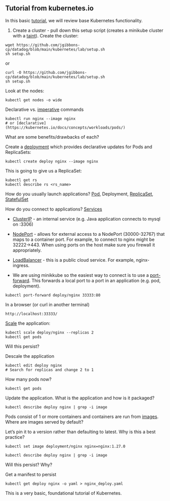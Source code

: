 Tutorial from kubernetes.io
--

In this basic [tutorial](https://kubernetes.io/docs/tutorials/kubernetes-basics/), we will review base Kubernetes functionality.  
  
1) Create a cluster - pull down this setup script (creates a minikube cluster with a [taint](https://kubernetes.io/docs/concepts/scheduling-eviction/taint-and-toleration/)).  Create the cluster:
  
```  
wget https://github.com/jgibbons-cp/datadog/blob/main/kubernetes/lab/setup.sh  
sh setup.sh  
```  
  
or  
  
```  
curl -O https://github.com/jgibbons-cp/datadog/blob/main/kubernetes/lab/setup.sh  
sh setup.sh  
```  
  
Look at the nodes:  
  
```  
kubectl get nodes -o wide  
```  
  
Declarative vs. [imperative](https://kubernetes.io/docs/tasks/manage-kubernetes-objects/imperative-command/) commands  

```  
kubectl run nginx --image nginx  
# or [declarative](https://kubernetes.io/docs/concepts/workloads/pods/)    
```  
  
What are some benefits/drawbacks of each?  
  
Create a [deployment](https://kubernetes.io/docs/concepts/workloads/controllers/deployment/) which provides declarative updates for Pods and ReplicaSets:  
  
```  
kubectl create deploy nginx --image nginx  
```  
  
This is going to give us a ReplicaSet:  
  
```  
kubectl get rs  
kubectl describe rs <rs_name>  
```  
  
How do you usually launch applications?  [Pod](https://kubernetes.io/docs/concepts/workloads/pods/), Deployment, [ReplicaSet](https://kubernetes.io/docs/concepts/workloads/controllers/replicaset/), [StatefulSet](https://kubernetes.io/docs/concepts/workloads/controllers/replicaset/)  
  
How do you connect to applications?  [Services](https://kubernetes.io/docs/concepts/services-networking/service/)  
  
* [ClusterIP](https://kubernetes.io/docs/concepts/services-networking/service/#type-clusterip) - an internal service (e.g. Java application connects to mysql on <service>:3306)  
  
* [NodePort](https://kubernetes.io/docs/concepts/services-networking/service/#type-nodeport) - allows for external access to a NodePort (30000-32767) that maps to a container port.  For example, to connect to nginx might be 32222->443.  When using ports on the host make sure you firewall it appropriately.  
  
* [LoadBalancer](https://kubernetes.io/docs/concepts/services-networking/service/#loadbalancer) - this is a public cloud service.  For example, nginx-ingress.  
  
* We are using minikkube so the easiest way to connect is to use a [port-forward](https://kubernetes.io/docs/tasks/access-application-cluster/port-forward-access-application-cluster/).  This forwards a local port to a port in an application (e.g. pod, deployment).  
  
```  
kubectl port-forward deploy/nginx 33333:80  
```  
  
In a browser (or curl in another terminal)  
  
```  
http://localhost:33333/  
```  
  
[Scale](https://kubernetes.io/docs/reference/kubectl/generated/kubectl_scale/) the application:  
  
```  
kubectl scale deploy/nginx --replicas 2  
kubectl get pods  
```  
  
Will this persist?  
  
Descale the application  
  
```  
kubectl edit deploy nginx  
# Search for replicas and change 2 to 1  
```  

How many pods now?  

```  
kubectl get pods  
```  
  
Update the application.  What is the application and how is it packaged?  
  
```  
kubectl describe deploy nginx | grep -i image  
```  
  
Pods consist of 1 or more containers and containers are run from [images](https://hub.docker.com/_/nginx). Where are images served by default?  
  
Let’s pin it to a version rather than defaulting to latest.  Why is this a best practice?  
  
```  
kubectl set image deployment/nginx nginx=nginx:1.27.0  
```  
  
```  
kubectl describe deploy nginx | grep -i image  
```  
  
Will this persist?  Why?  
  
Get a manifest to persist  
  
```  
kubectl get deploy nginx -o yaml > nginx_deploy.yaml  
```  
  
This is a very basic, foundational tutorial of Kubernetes.  
